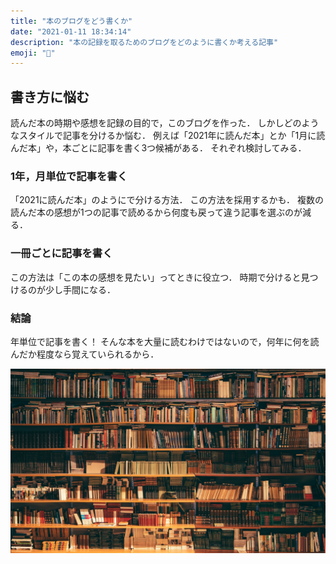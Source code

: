 ```yaml
---
title: "本のブログをどう書くか"
date: "2021-01-11 18:34:14"
description: "本の記録を取るためのブログをどのように書くか考える記事"
emoji: "📝"
---
```


## 書き方に悩む
読んだ本の時期や感想を記録の目的で，このブログを作った．
しかしどのようなスタイルで記事を分けるか悩む．
例えば「2021年に読んだ本」とか「1月に読んだ本」や，本ごとに記事を書く3つ候補がある．
それぞれ検討してみる．

### 1年，月単位で記事を書く
「2021に読んだ本」のようにで分ける方法．
この方法を採用するかも．
複数の読んだ本の感想が1つの記事で読めるから何度も戻って違う記事を選ぶのが減る．


### 一冊ごとに記事を書く
この方法は「この本の感想を見たい」ってときに役立つ．
時期で分けると見つけるのが少し手間になる．

### 結論
年単位で記事を書く！
そんな本を大量に読むわけではないので，何年に何を読んだか程度なら覚えていられるから．



![book](img/book.jpg)